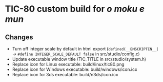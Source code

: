 # TIC-80 custom build for *o moku e mun*

## Changes

- Turn off integer scale by default in html export (`defined(__EMSCRIPTEN__)` → `#define INTEGER_SCALE_DEFAULT false` in src/studio/config.c)
- Update executable window title (TIC_TITLE in src/studio/system.h)
- Replace icon for Linux executable: build/linux/tic80.png
- Replace icon for Windows executable: build/windows/icon.ico
- Replace icon for 3ds executable: build/n3ds/icon.ico